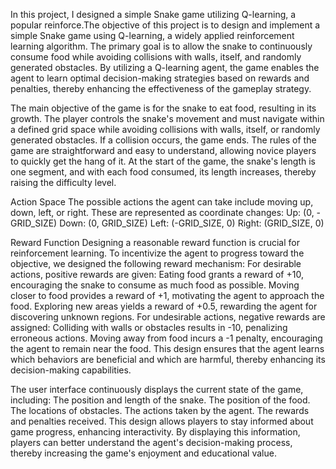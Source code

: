 In this project, I designed a simple Snake game utilizing Q-learning, a popular
reinforce.The objective of this project is to design and implement a simple Snake game
using Q-learning, a widely applied reinforcement learning algorithm. The primary goal
is to allow the snake to continuously consume food while avoiding collisions with
walls, itself, and randomly generated obstacles. By utilizing a Q-learning agent, the
game enables the agent to learn optimal decision-making strategies based on rewards
and penalties, thereby enhancing the effectiveness of the gameplay strategy. 

The main objective of the game is for the snake to eat food, resulting in its growth.
The player controls the snake's movement and must navigate within a defined grid
space while avoiding collisions with walls, itself, or randomly generated obstacles. If
a collision occurs, the game ends. The rules of the game are straightforward and easy
to understand, allowing novice players to quickly get the hang of it. At the start of the
game, the snake's length is one segment, and with each food consumed, its length
increases, thereby raising the difficulty level.

Action Space
The possible actions the agent can take include moving up, down, left, or right. These
are represented as coordinate changes:
Up: (0, -GRID_SIZE)
Down: (0, GRID_SIZE)
Left: (-GRID_SIZE, 0)
Right: (GRID_SIZE, 0)

Reward Function
Designing a reasonable reward function is crucial for reinforcement learning. To
incentivize the agent to progress toward the objective, we designed the following
reward mechanism:
For desirable actions, positive rewards are given:
Eating food grants a reward of +10, encouraging the snake to consume as much food
as possible. Moving closer to food provides a reward of +1, motivating the agent to approach the
food. Exploring new areas yields a reward of +0.5, rewarding the agent for discovering
unknown regions. For undesirable actions, negative rewards are assigned:
Colliding with walls or obstacles results in -10, penalizing erroneous actions. Moving away from food incurs a -1 penalty, encouraging the agent to remain near the
food. This design ensures that the agent learns which behaviors are beneficial and which are
harmful, thereby enhancing its decision-making capabilities.

The user interface continuously displays the current state of the game, including:
The position and length of the snake. The position of the food. The locations of obstacles. The actions taken by the agent. The rewards and penalties received. This design allows players to stay informed about game progress, enhancing
interactivity. By displaying this information, players can better understand the agent's
decision-making process, thereby increasing the game's enjoyment and educational
value.
